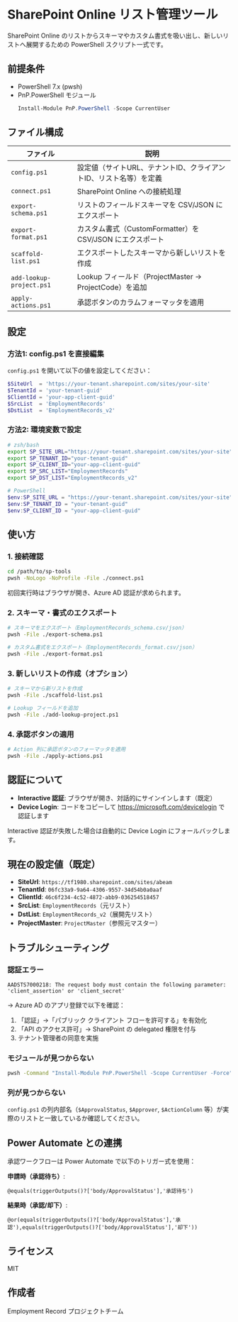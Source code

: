 # SharePoint Online リスト管理ツール

SharePoint Online のリストからスキーマやカスタム書式を吸い出し、新しいリストへ展開するための PowerShell スクリプト一式です。

## 前提条件

- PowerShell 7.x (pwsh)
- PnP.PowerShell モジュール
  ```powershell
  Install-Module PnP.PowerShell -Scope CurrentUser
  ```

## ファイル構成

| ファイル | 説明 |
|---------|------|
| `config.ps1` | 設定値（サイトURL、テナントID、クライアントID、リスト名等）を定義 |
| `connect.ps1` | SharePoint Online への接続処理 |
| `export-schema.ps1` | リストのフィールドスキーマを CSV/JSON にエクスポート |
| `export-format.ps1` | カスタム書式（CustomFormatter）を CSV/JSON にエクスポート |
| `scaffold-list.ps1` | エクスポートしたスキーマから新しいリストを作成 |
| `add-lookup-project.ps1` | Lookup フィールド（ProjectMaster → ProjectCode）を追加 |
| `apply-actions.ps1` | 承認ボタンのカラムフォーマッタを適用 |

## 設定

### 方法1: config.ps1 を直接編集

`config.ps1` を開いて以下の値を設定してください：

```powershell
$SiteUrl  = 'https://your-tenant.sharepoint.com/sites/your-site'
$TenantId = 'your-tenant-guid'
$ClientId = 'your-app-client-guid'
$SrcList  = 'EmploymentRecords'
$DstList  = 'EmploymentRecords_v2'
```

### 方法2: 環境変数で設定

```bash
# zsh/bash
export SP_SITE_URL="https://your-tenant.sharepoint.com/sites/your-site"
export SP_TENANT_ID="your-tenant-guid"
export SP_CLIENT_ID="your-app-client-guid"
export SP_SRC_LIST="EmploymentRecords"
export SP_DST_LIST="EmploymentRecords_v2"
```

```powershell
# PowerShell
$env:SP_SITE_URL = "https://your-tenant.sharepoint.com/sites/your-site"
$env:SP_TENANT_ID = "your-tenant-guid"
$env:SP_CLIENT_ID = "your-app-client-guid"
```

## 使い方

### 1. 接続確認

```bash
cd /path/to/sp-tools
pwsh -NoLogo -NoProfile -File ./connect.ps1
```

初回実行時はブラウザが開き、Azure AD 認証が求められます。

### 2. スキーマ・書式のエクスポート

```bash
# スキーマをエクスポート（EmploymentRecords_schema.csv/json）
pwsh -File ./export-schema.ps1

# カスタム書式をエクスポート（EmploymentRecords_format.csv/json）
pwsh -File ./export-format.ps1
```

### 3. 新しいリストの作成（オプション）

```bash
# スキーマから新リストを作成
pwsh -File ./scaffold-list.ps1

# Lookup フィールドを追加
pwsh -File ./add-lookup-project.ps1
```

### 4. 承認ボタンの適用

```bash
# Action 列に承認ボタンのフォーマッタを適用
pwsh -File ./apply-actions.ps1
```

## 認証について

- **Interactive 認証**: ブラウザが開き、対話的にサインインします（既定）
- **Device Login**: コードをコピーして https://microsoft.com/devicelogin で認証します

Interactive 認証が失敗した場合は自動的に Device Login にフォールバックします。

## 現在の設定値（既定）

- **SiteUrl**: `https://tf1980.sharepoint.com/sites/abeam`
- **TenantId**: `06fc33a9-9a64-4306-9557-34d54b0a0aaf`
- **ClientId**: `46c6f234-4c52-4872-abb9-036254518457`
- **SrcList**: `EmploymentRecords`（元リスト）
- **DstList**: `EmploymentRecords_v2`（展開先リスト）
- **ProjectMaster**: `ProjectMaster`（参照元マスター）

## トラブルシューティング

### 認証エラー

```
AADSTS7000218: The request body must contain the following parameter: 'client_assertion' or 'client_secret'
```

→ Azure AD のアプリ登録で以下を確認：
1. 「認証」→「パブリック クライアント フローを許可する」を有効化
2. 「API のアクセス許可」→ SharePoint の delegated 権限を付与
3. テナント管理者の同意を実施

### モジュールが見つからない

```bash
pwsh -Command "Install-Module PnP.PowerShell -Scope CurrentUser -Force"
```

### 列が見つからない

`config.ps1` の列内部名（`$ApprovalStatus`, `$Approver`, `$ActionColumn` 等）が実際のリストと一致しているか確認してください。

## Power Automate との連携

承認ワークフローは Power Automate で以下のトリガー式を使用：

**申請時（承認待ち）**:
```
@equals(triggerOutputs()?['body/ApprovalStatus'],'承認待ち')
```

**結果時（承認/却下）**:
```
@or(equals(triggerOutputs()?['body/ApprovalStatus'],'承認'),equals(triggerOutputs()?['body/ApprovalStatus'],'却下'))
```

## ライセンス

MIT

## 作成者

Employment Record プロジェクトチーム
